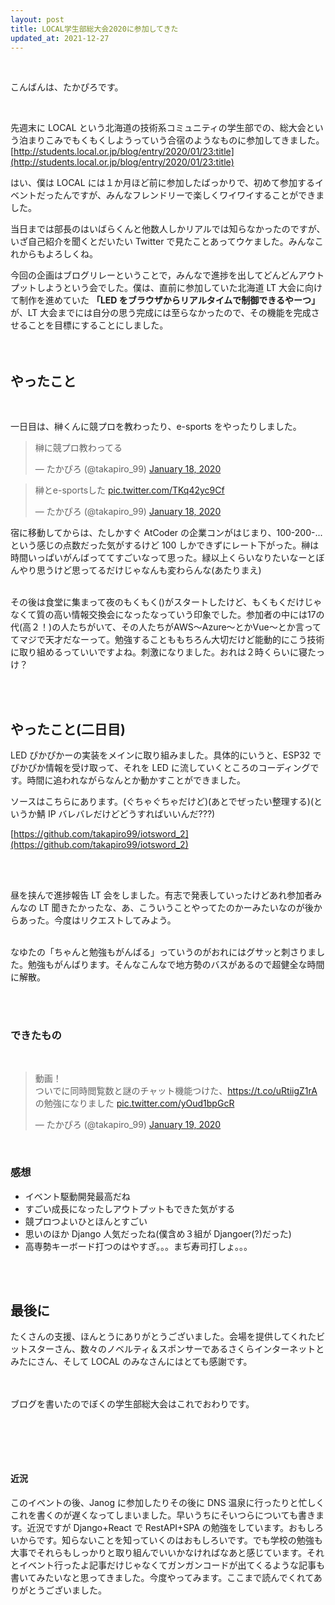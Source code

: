 ```yaml
---
layout: post
title: LOCAL学生部総大会2020に参加してきた
updated_at: 2021-12-27
---
```


<br>

こんばんは、たかぴろです。

<br>

先週末に LOCAL という北海道の技術系コミュニティの学生部での、総大会という泊まりこみでもくもくしようっていう合宿のようなものに参加してきました。  
[http://students.local.or.jp/blog/entry/2020/01/23:title](http://students.local.or.jp/blog/entry/2020/01/23:title)

はい、僕は LOCAL には１か月ほど前に参加したばっかりで、初めて参加するイベントだったんですが、みんなフレンドリーで楽しくワイワイすることができました。

当日までは部長のはいばらくんと他数人しかリアルでは知らなかったのですが、いざ自己紹介を聞くとだいたい Twitter で見たことあってウケました。みんなこれからもよろしくね。

今回の企画はブログリレーということで，みんなで進捗を出してどんどんアウトプットしようという会でした。僕は、直前に参加していた北海道 LT 大会に向けて制作を進めていた **「LED をブラウザからリアルタイムで制御できるやーつ」** が、LT 大会までには自分の思う完成には至らなかったので、その機能を完成させることを目標にすることにしました。  
<br><br>

## やったこと

<br>

一日目は、榊くんに競プロを教わったり、e-sports をやったりしました。

<blockquote class="twitter-tweet"><p lang="ja" dir="ltr">榊に競プロ教わってる</p>&mdash; たかぴろ (@takapiro_99) <a href="https://twitter.com/takapiro_99/status/1218466020983111680?ref_src=twsrc%5Etfw">January 18, 2020</a></blockquote> <script async src="https://platform.twitter.com/widgets.js" charset="utf-8"></script>

<blockquote class="twitter-tweet"><p lang="ja" dir="ltr">榊とe-sportsした <a href="https://t.co/TKq42yc9Cf">pic.twitter.com/TKq42yc9Cf</a></p>&mdash; たかぴろ (@takapiro_99) <a href="https://twitter.com/takapiro_99/status/1218468921554006016?ref_src=twsrc%5Etfw">January 18, 2020</a></blockquote> <script async src="https://platform.twitter.com/widgets.js" charset="utf-8"></script>

宿に移動してからは、たしかすぐ AtCoder の企業コンがはじまり、100-200-...という感じの点数だった気がするけど 100 しかできずにレート下がった。榊は時間いっぱいがんばっててすごいなって思った。緑以上くらいなりたいなーとぼんやり思うけど思ってるだけじゃなんも変わらんな(あたりまえ)

<br>
その後は食堂に集まって夜のもくもく()がスタートしたけど、もくもくだけじゃなくて質の高い情報交換会になったなっていう印象でした。参加者の中には17の代(高２！)の人たちがいて、その人たちがAWS～Azure～とかVue～とか言っててマジで天才だなーって。勉強することももちろん大切だけど能動的にこう技術に取り組めるっていいですよね。刺激になりました。おれは２時くらいに寝たっけ？

<br><br>

## やったこと(二日目)

LED ぴかぴかーの実装をメインに取り組みました。具体的にいうと、ESP32 でぴかぴか情報を受け取って、それを LED に流していくところのコーディングです。時間に追われながらなんとか動かすことができました。

ソースはこちらにあります。(ぐちゃぐちゃだけど)(あとでぜったい整理する)(というか鯖 IP バレバレだけどどうすればいいんだ???)

[https://github.com/takapiro99/iotsword_2](https://github.com/takapiro99/iotsword_2)

<br>
<br>

昼を挟んで進捗報告 LT 会をしました。有志で発表していったけどあれ参加者みんなの LT 聞きたかったな、あ、こういうことやってたのかーみたいなのが後からあった。今度はリクエストしてみよう。  
<br>

なゆたの「ちゃんと勉強もがんばる」っていうのがおれにはグサッと刺さりました。勉強もがんばります。そんなこんなで地方勢のバスがあるので超健全な時間に解散。

<br><br>

### できたもの

<br>
<blockquote class="twitter-tweet"><p lang="ja" dir="ltr">動画！<br>ついでに同時閲覧数と謎のチャット機能つけた、<a href="https://t.co/uRtiigZ1rA">https://t.co/uRtiigZ1rA</a>の勉強になりました <a href="https://t.co/yOud1bpGcR">pic.twitter.com/yOud1bpGcR</a></p>&mdash; たかぴろ (@takapiro_99) <a href="https://twitter.com/takapiro_99/status/1218924116331286528?ref_src=twsrc%5Etfw">January 19, 2020</a></blockquote> <script async src="https://platform.twitter.com/widgets.js" charset="utf-8"></script>
<br>

### 感想

- イベント駆動開発最高だね
- すごい成長になったしアウトプットもできた気がする
- 競プロつよいひとほんとすごい
- 思いのほか Django 人気だったね(僕含め３組が Djangoer(?)だった)
- 高専勢キーボード打つのはやすぎ。。。まぢ寿司打しょ。。。

<br><br>

## 最後に

たくさんの支援、ほんとうにありがとうございました。会場を提供してくれたビットスターさん、数々のノベルティ＆スポンサーであるさくらインターネットとみたにさん、そして LOCAL のみなさんにはとても感謝です。

<br><br>
ブログを書いたのでぼくの学生部総大会はこれでおわりです。

## <br><br>

#### 近況

このイベントの後、Janog に参加したりその後に DNS 温泉に行ったりと忙しくこれを書くのが遅くなってしまいました。早いうちにそいつらについても書きます。近況ですが Django+React で RestAPI+SPA の勉強をしています。おもしろいからです。知らないことを知っていくのはおもしろいです。でも学校の勉強も大事でそれらもしっかりと取り組んでいいかなければなあと感じています。それとイベント行ったよ記事だけじゃなくてガンガンコードが出てくるような記事も書いてみたいなと思ってきました。今度やってみます。ここまで読んでくれてありがとうございました。
